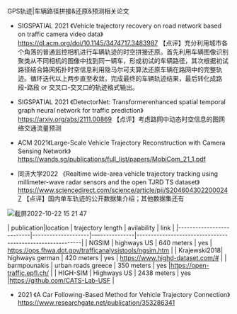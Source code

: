 
GPS轨迹|车辆路径拼接&还原&预测相关论文


* SIGSPATIAL 2021 《Vehicle trajectory recovery on road network based on traffic camera video data》 https://dl.acm.org/doi/10.1145/3474717.3483987
【点评】充分利用城市各个角落的普通监控相机进行车辆轨迹的时空拼接还原。首先利用车辆图像识别聚类从不同相机的图像中找到同一辆车，形成初试的车辆路径，其次根据初试路径结合路网拓扑时空信息利用隐马尔可夫算法还原车辆在路网中的完整轨迹。循环迭代以上两步直至收敛，完成最终的车辆轨迹结果，最后转化成路段-路段 or 交叉口-交叉口的轨迹格式输出。

* SIGSPATIAL 2021 《DetectorNet: Transformerenhanced spatial temporal graph neural network for traffic prediction》https://arxiv.org/abs/2111.00869
【点评】考虑路网中动态时空信息的图网络交通流量预测

* ACM 2021《Large-Scale Vehicle Trajectory Reconstruction with Camera Sensing Network》https://wands.sg/publications/full_list/papers/MobiCom_21_1.pdf

* 同济大学2022 《Realtime wide-area vehicle trajectory tracking using millimeter-wave radar sensors and the open TJRD TS dataset》https://www.sciencedirect.com/science/article/pii/S2046043022000247 【点评】国内单车轨迹的公开数据集介绍；其他数据集还有

![截屏2022-10-22 15 21 47](https://user-images.githubusercontent.com/28177991/197326239-95579697-d81c-4c4f-bf80-7f8f40b9be68.png)




|   publication|location   | trajectory length  | avilability  | link  |
|--------------------------|--------------------|-—------------|----------------------------------------------------------|
| NGSIM        |  highways US |  640 meters     |  yes         | https://ops.fhwa.dot.gov/trafficanalysistools/ngsim.htm  |
| Krajewski2018|  highways german |  420 meters |  yes         | https://www.highd-dataset.com/#  |
| barmpounakis |  urban roads greece |  350 meters     |  yes         |https://open-traffic.epfl.ch/  |
| HIGH-SIM |  Highways US  |  2438 meters     |  yes         |https://github.com/CATS-Lab-USF |


* 2021 《A Car Following-Based Method for Vehicle Trajectory Connection》https://www.researchgate.net/publication/353286341
